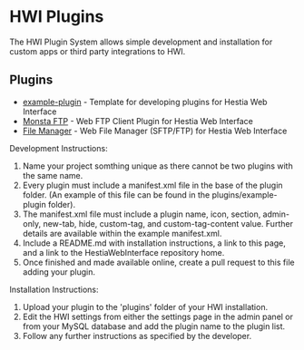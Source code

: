 # HWI Plugins
The HWI Plugin System allows simple development and installation for custom apps or third party integrations to HWI.

## Plugins

- [example-plugin](https://github.com/cdgco/HestiaWebInterface/tree/master/plugins/example-plugin) - Template for developing plugins for Hestia Web Interface
- [Monsta FTP](https://github.com/cdgco/vwi-ftp) - Web FTP Client Plugin for Hestia Web Interface
- [File Manager](https://github.com/cdgco/hwi-fm) - Web File Manager (SFTP/FTP) for Hestia Web Interface

Development Instructions:
1. Name your project somthing unique as there cannot be two plugins with the same name.
2. Every plugin must include a manifest.xml file in the base of the plugin folder. (An example of this file can be found in the plugins/example-plugin folder).
3. The manifest.xml file must include a plugin name, icon, section, admin-only, new-tab, hide, custom-tag, and custom-tag-content value. Further details are available within the example manifest.xml.
4. Include a README.md with installation instructions, a link to this page, and a link to the HestiaWebInterface repository home.
4. Once finished and made available online, create a pull request to this file adding your plugin.

Installation Instructions:

1. Upload your plugin to the 'plugins' folder of your HWI installation.
2. Edit the HWI settings from either the settings page in the admin panel or from your MySQL database and add the plugin name to the plugin list.
3. Follow any further instructions as specified by the developer.
